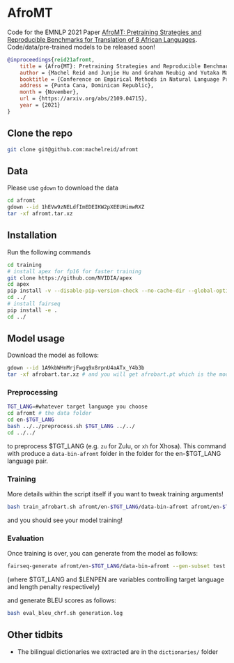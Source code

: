 # AfroMT

Code for the EMNLP 2021 Paper [AfroMT: Pretraining Strategies and Reproducible Benchmarks for Translation of 8 African Languages](https://arxiv.org/abs/2109.04715). Code/data/pre-trained models to be released soon!

```bibtex
@inproceedings{reid21afromt,
    title = {Afro{MT}: Pretraining Strategies and Reproducible Benchmarks for Translation of 8 African Languages},
    author = {Machel Reid and Junjie Hu and Graham Neubig and Yutaka Matsuo},
    booktitle = {Conference on Empirical Methods in Natural Language Processing (EMNLP)},
    address = {Punta Cana, Dominican Republic},
    month = {November},
    url = {https://arxiv.org/abs/2109.04715},
    year = {2021}
}
```
## Clone the repo

```bash
git clone git@github.com:machelreid/afromt
```
## Data

Please use `gdown` to download the data
```bash
cd afromt
gdown --id 1hEVw9zNELdfImEDEIKW2pXEEUHimwRXZ
tar -xf afromt.tar.xz
```
## Installation
Run the following commands
```bash
cd training
# install apex for fp16 for faster training
git clone https://github.com/NVIDIA/apex
cd apex
pip install -v --disable-pip-version-check --no-cache-dir --global-option="--cpp_ext" --global-option="--cuda_ext" ./
cd ../
# install fairseq
pip install -e .
cd ../
```

## Model usage
Download the model as follows:
```bash
gdown --id 1A9kbWHnMrjFwgq9x8rpnU4aATx_Y4b3b
tar -xf afrobart.tar.xz # and you will get afrobart.pt which is the model file
```

### Preprocessing
```bash
TGT_LANG=#whatever target language you choose
cd afromt # the data folder
cd en-$TGT_LANG
bash ../../preprocess.sh $TGT_LANG ../../
cd ../../
```
to preprocess \$TGT_LANG (e.g. `zu` for Zulu, or `xh` for Xhosa). This command with produce a `data-bin-afromt` folder in the folder for the en-\$TGT_LANG language pair.

### Training
More details within the script itself if you want to tweak training arguments!
```bash
bash train_afrobart.sh afromt/en-$TGT_LANG/data-bin-afromt afromt/en-$TGT_LANG/model_output $TGT_LANG
```
and you should see your model training!

### Evaluation
Once training is over, you can generate from the model as follows:
```bash
fairseq-generate afromt/en-$TGT_LANG/data-bin-afromt --gen-subset test --path afromt/en-$TGT_LANG/model_outputs/checkpoints/checkpoint_best.pt  --beam 5 --batch-size 300 --remove-bpe sentencepiece --truncate-source --task translation_from_xbart -s en -t $TGT_LANG --lenpen $LENPEN > generation.log 
```
(where $TGT_LANG and $LENPEN are variables controlling target language and length penalty respectively)

and generate BLEU scores as follows:
```bash
bash eval_bleu_chrf.sh generation.log
```


## Other tidbits
- The bilingual dictionaries we extracted are in the `dictionaries/` folder
